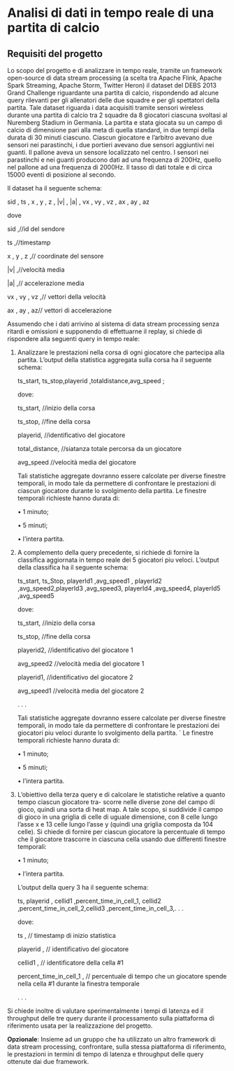 # Analisi di dati in tempo reale di una partita di calcio
## Requisiti del progetto
Lo scopo del progetto e di analizzare in tempo reale, tramite un framework open-source di data stream processing (a scelta tra Apache Flink, Apache Spark Streaming, Apache Storm, Twitter Heron) il dataset del
DEBS 2013 Grand Challenge riguardante una partita di calcio, rispondendo ad alcune query rilevanti
per gli allenatori delle due squadre e per gli spettatori della partita.
Tale dataset riguarda i data acquisiti tramite sensori wireless durante una partita di calcio tra 2 squadre
da 8 giocatori ciascuna svoltasi al Nuremberg Stadium in Germania. La partita e stata giocata su un campo 
di calcio di dimensione pari alla meta di quella standard, in due tempi della durata di 30 minuti ciascuno. 
Ciascun giocatore e l’arbitro avevano due sensori nei parastinchi, i due portieri avevano due sensori aggiuntivi
nei guanti. Il pallone aveva un sensore localizzato nel centro. I sensori nei parastinchi e nei guanti
producono dati ad una frequenza di 200Hz, quello nel pallone ad una frequenza di 2000Hz. Il tasso di dati
totale e di circa 15000 eventi di posizione al secondo. 

Il dataset ha il seguente schema:

sid , ts , x , y , z , |v| , |a| , vx , vy , vz , ax , ay , az

dove

sid ,//id del sendore

ts ,//timestamp

x , y , z ,// coordinate del sensore

|v| ,//velocità media

|a| ,// accelerazione media

vx , vy , vz ,// vettori della velocità

ax , ay , az// vettori di accelerazione

Assumendo che i dati arrivino al sistema di data stream processing senza ritardi e omissioni e supponendo
di effettuarne il replay, si chiede di rispondere alla seguenti query in tempo reale:

1. Analizzare le prestazioni nella corsa di ogni giocatore che partecipa alla partita. L’output della
statistica aggregata sulla corsa ha il seguente schema:

    ts_start, ts_stop,playerid ,totaldistance,avg_speed ;

    dove:

    ts_start, //inizio della corsa

    ts_stop, //fine della corsa

    playerid, //identificativo del giocatore 

    total_distance, //siatanza totale percorsa da un giocatore

    avg_speed //velocità media del giocatore

    Tali statistiche aggregate dovranno essere calcolate per diverse finestre temporali, in modo tale da
    permettere di confrontare le prestazioni di ciascun giocatore durante lo svolgimento della partita. Le
    finestre temporali richieste hanno durata di:

    • 1 minuto;

    • 5 minuti;

    • l’intera partita.

2. A complemento della query precedente, si richiede di fornire la classifica aggiornata in tempo reale
dei 5 giocatori piu veloci. L’output della classifica ha il seguente schema: 

    ts_start, ts_Stop, playerId1 ,avg_speed1 , playerId2 ,avg_speed2,playerId3 ,avg_speed3, playerId4 ,avg_speed4,
    playerId5 ,avg_speed5

    dove:

    ts_start, //inizio della corsa

    ts_stop, //fine della corsa

    playerid2, //identificativo del giocatore 1

    avg_speed2 //velocità media del giocatore 1

    playerid1, //identificativo del giocatore 2

    avg_speed1 //velocità media del giocatore 2
    
    . . .

    Tali statistiche aggregate dovranno essere calcolate per diverse finestre temporali, in modo tale da
    permettere di confrontare le prestazioni dei giocatori piu veloci durante lo svolgimento della partita. `
    Le finestre temporali richieste hanno durata di:

    • 1 minuto;

    • 5 minuti;

    • l’intera partita.

3. L’obiettivo della terza query e di calcolare le statistiche relative a quanto tempo ciascun giocatore tra- 
   scorre nelle diverse zone del campo di gioco, quindi una sorta di heat map. A tale scopo, si suddivide
   il campo di gioco in una griglia di celle di uguale dimensione, con 8 celle lungo l’asse x e 13 celle
   lungo l’asse y (quindi una griglia composta da 104 celle).
   Si chiede di fornire per ciascun giocatore la percentuale di tempo che il giocatore trascorre in ciascuna
   cella usando due differenti finestre temporali:

   • 1 minuto;

   • l’intera partita.

    L’output della query 3 ha il seguente schema:

    ts, playerid , cellid1 ,percent_time_in_cell_1, cellid2 ,percent_time_in_cell_2,cellid3 ,percent_time_in_cell_3,. . .

    dove:

    ts , // timestamp di inizio statistica

    playerid , // identificativo del giocatore

    cellid1 , // identificatore della cella #1

    percent_time_in_cell_1 , // percentuale di tempo che un giocatore spende nella cella #1 durante la finestra temporale

    . . .

Si chiede inoltre di valutare sperimentalmente i tempi di latenza ed il throughput delle tre query durante
il processamento sulla piattaforma di riferimento usata per la realizzazione del progetto.

**Opzionale**: Insieme ad un gruppo che ha utilizzato un altro framework di data stream processing, confrontare,
sulla stessa piattaforma di riferimento, le prestazioni in termini di tempo di latenza e throughput
delle query ottenute dai due framework.
